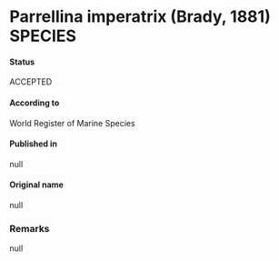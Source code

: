 Parrellina imperatrix (Brady, 1881) SPECIES
=======

#### Status
ACCEPTED

#### According to
World Register of Marine Species

#### Published in
null

#### Original name
null

### Remarks
null